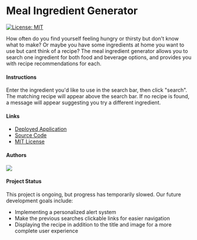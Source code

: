 # Meal Ingredient Generator
[![License: MIT](https://img.shields.io/badge/License-MIT-yellow.svg)](https://opensource.org/licenses/MIT)

How often do you find yourself feeling hungry or thirsty but don't know what to make? Or maybe you have some ingredients at home you want to use but cant think of a recipe? The meal ingredient generator allows you to search one ingredient for both food and beverage options, and provides you with recipe recommendations for each. 

#### Instructions

Enter the ingredient you'd like to use in the search bar, then click "search". The matching recipe will appear above the search bar. If no recipe is found, a message will appear suggesting you try a different ingredient.

#### Links 
- [Deployed Application]()
- [Source Code](https://github.com/Gatewayss/recipes-for-disaster/blob/main/assets/js/main.js)
- [MIT License](https://choosealicense.com/licenses/mit/)

#### Authors 


<a href="https://github.com/Gatewayss/recipes-for-disaster/graphs/contributors">
  <img src="https://contrib.rocks/image?repo=Gatewayss/recipes-for-disaster" />
</a>

#### Project Status

This project is ongoing, but progress has temporarily slowed. Our future development goals include:

- Implementing a personalized alert system
- Make the previous searches clickable links for easier navigation  
- Displaying the recipe in addition to the title and image for a more complete user experience